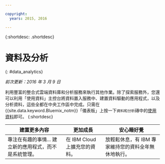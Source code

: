 ```yaml
---

copyright:
  years: 2015, 2016

---
```



{:shortdesc: .shortdesc} 

# 資料及分析
{: #data_analytics}

*前次更新：2016 年 3 月 9 日*

利用豐富的整合式雲端資料庫和分析服務來執行其他作業。除了探索服務外，您還可以利用「使用資料」主控台將資料置入服務中、建置資料驅動的應用程式，以及分析資料，這些全都在中央工作區中完成。只需在 {{site.data.keyword.Bluemix_notm}}「儀表板」上按一下`資料和分析`磚中的[使用資料](https://console.ng.bluemix.net/data/services/)即可。
{:shortdesc}


建置更多內容 | 更加成長 | 安心睡好覺
---- | ---- | ----
專注在有趣的事情... 建立新的應用程式，而不是系統管理。 | 在 IBM Cloud 上擴充您的資料。 | 放輕鬆休息，有 IBM 專家維持您的資料全年無休地執行。
